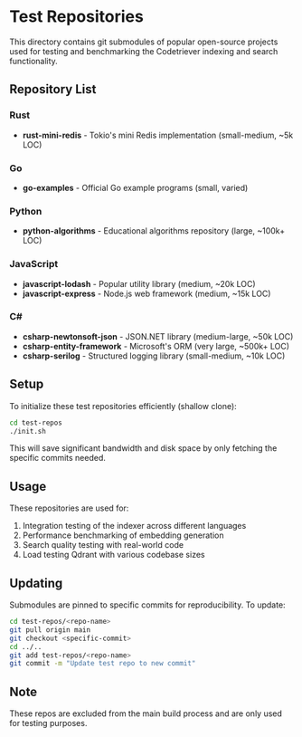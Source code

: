# Test Repositories

This directory contains git submodules of popular open-source projects used for testing and benchmarking the Codetriever indexing and search functionality.

## Repository List

### Rust
- **rust-mini-redis** - Tokio's mini Redis implementation (small-medium, ~5k LOC)

### Go  
- **go-examples** - Official Go example programs (small, varied)

### Python
- **python-algorithms** - Educational algorithms repository (large, ~100k+ LOC)

### JavaScript
- **javascript-lodash** - Popular utility library (medium, ~20k LOC)
- **javascript-express** - Node.js web framework (medium, ~15k LOC)

### C#
- **csharp-newtonsoft-json** - JSON.NET library (medium-large, ~50k LOC)
- **csharp-entity-framework** - Microsoft's ORM (very large, ~500k+ LOC)
- **csharp-serilog** - Structured logging library (small-medium, ~10k LOC)

## Setup

To initialize these test repositories efficiently (shallow clone):
```bash
cd test-repos
./init.sh
```

This will save significant bandwidth and disk space by only fetching the specific commits needed.

## Usage

These repositories are used for:
1. Integration testing of the indexer across different languages
2. Performance benchmarking of embedding generation
3. Search quality testing with real-world code
4. Load testing Qdrant with various codebase sizes

## Updating

Submodules are pinned to specific commits for reproducibility. To update:
```bash
cd test-repos/<repo-name>
git pull origin main
git checkout <specific-commit>
cd ../..
git add test-repos/<repo-name>
git commit -m "Update test repo to new commit"
```

## Note

These repos are excluded from the main build process and are only used for testing purposes.